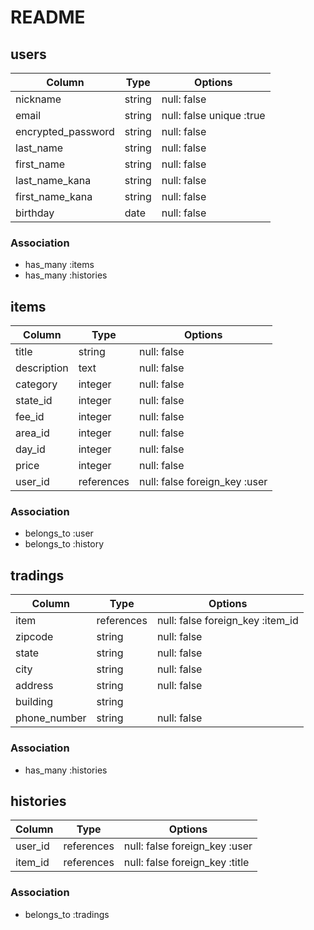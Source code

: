# README

## users

| Column              | Type   | Options                  |
| ------------------- | ------ | ------------------------ |
| nickname            | string | null: false              |
| email               | string | null: false unique :true |
| encrypted_password  | string | null: false              |
| last_name           | string | null: false              |
| first_name          | string | null: false              |
| last_name_kana      | string | null: false              |
| first_name_kana     | string | null: false              |
| birthday            | date   | null: false              |

### Association

 - has_many :items
 - has_many :histories

## items

| Column      | Type       | Options                       |
| ----------- | ---------- | ----------------------------- |
| title       | string     | null: false                   |
| description | text       | null: false                   |
| category    | integer    | null: false                   |
| state_id    | integer    | null: false                   |
| fee_id      | integer    | null: false                   |
| area_id     | integer    | null: false                   |
| day_id      | integer    | null: false                   |
| price       | integer    | null: false                   |
| user_id     | references | null: false foreign_key :user |

### Association

 - belongs_to :user
 - belongs_to :history

## tradings

| Column       | Type       | Options                          |
| ------------ | ---------- | -------------------------------- |
| item         | references | null: false foreign_key :item_id |
| zipcode      | string     | null: false                      |
| state        | string     | null: false                      |
| city         | string     | null: false                      |
| address      | string     | null: false                      |
| building     | string     |                                  |
| phone_number | string     | null: false                      |

### Association

 - has_many :histories

 ## histories

| Column  | Type       | Options                        |
| ------- | ---------- | -----------------------------  |
| user_id | references | null: false foreign_key :user  |
| item_id | references | null: false foreign_key :title |

### Association

- belongs_to :tradings